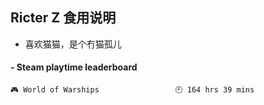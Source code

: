 ## Ricter Z 食用说明
- 喜欢猫猫，是个冇猫孤儿

<!-- steam-box start -->
#### - Steam playtime leaderboard
```text
🎮 World of Warships                 🕘 164 hrs 39 mins
```
<!-- Powered by https://github.com/YouEclipse/steam-box . -->
<!-- steam-box end -->
